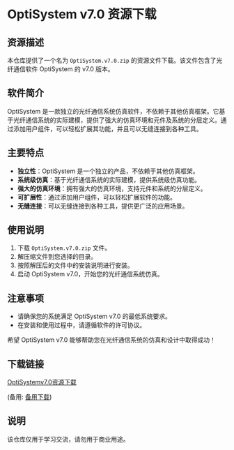# OptiSystem v7.0 资源下载

## 资源描述

本仓库提供了一个名为 `OptiSystem.v7.0.zip` 的资源文件下载。该文件包含了光纤通信软件 OptiSystem 的 v7.0 版本。

## 软件简介

OptiSystem 是一款独立的光纤通信系统仿真软件，不依赖于其他仿真框架。它基于光纤通信系统的实际建模，提供了强大的仿真环境和元件及系统的分层定义。通过添加用户组件，可以轻松扩展其功能，并且可以无缝连接到各种工具。

## 主要特点

- **独立性**：OptiSystem 是一个独立的产品，不依赖于其他仿真框架。
- **系统级仿真**：基于光纤通信系统的实际建模，提供系统级仿真功能。
- **强大的仿真环境**：拥有强大的仿真环境，支持元件和系统的分层定义。
- **可扩展性**：通过添加用户组件，可以轻松扩展软件的功能。
- **无缝连接**：可以无缝连接到各种工具，提供更广泛的应用场景。

## 使用说明

1. 下载 `OptiSystem.v7.0.zip` 文件。
2. 解压缩文件到您选择的目录。
3. 按照解压后的文件中的安装说明进行安装。
4. 启动 OptiSystem v7.0，开始您的光纤通信系统仿真。

## 注意事项

- 请确保您的系统满足 OptiSystem v7.0 的最低系统要求。
- 在安装和使用过程中，请遵循软件的许可协议。

希望 OptiSystem v7.0 能够帮助您在光纤通信系统的仿真和设计中取得成功！

## 下载链接
[OptiSystemv7.0资源下载](https://pan.quark.cn/s/dbbbc63d4324) 

(备用: [备用下载](https://pan.baidu.com/s/1VjUlIyxTSxy8t7WkRUTXgw?pwd=1234))

## 说明

该仓库仅用于学习交流，请勿用于商业用途。
